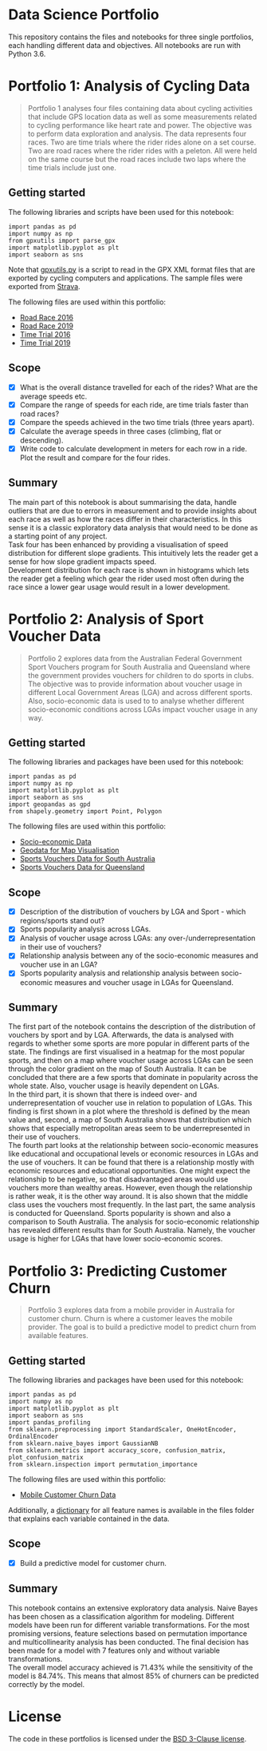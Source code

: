 # Data Science Portfolio

This repository contains the files and notebooks for three single portfolios, each handling different data and objectives. All notebooks are run with Python 3.6.

# Portfolio 1: Analysis of Cycling Data
> Portfolio 1 analyses four files containing data about cycling activities that include GPS location data as well as some measurements related to cycling performance like heart rate and power. The objective was to perform data exploration and analysis. The data represents four races. Two are time trials where the rider rides alone on a set course. Two are road races where the rider rides with a peleton. All were held on the same course but the road races include two laps where the time trials include just one.

## Getting started
The following libraries and scripts have been used for this notebook:
```
import pandas as pd
import numpy as np 
from gpxutils import parse_gpx 
import matplotlib.pyplot as plt
import seaborn as sns
```
Note that [gpxutils.py](gpxutils.py) is a script to read in the GPX XML format files that are exported by cycling computers and applications. The sample files were exported from [Strava](https://www.strava.com).<br >

The following files are used within this portfolio:
- [Road Race 2016](files/Calga_RR_2016.gpx)
- [Road Race 2019](files/Calga_RR_2019.gpx)
- [Time Trial 2016](files/Calga_TT_2016.gpx)
- [Time Trial 2019](files/Calga_TT_2019.gpx)

## Scope
- [x] What is the overall distance travelled for each of the rides? What are the average speeds etc.
- [x] Compare the range of speeds for each ride, are time trials faster than road races?
- [x] Compare the speeds achieved in the two time trials (three years apart).
- [x] Calculate the average speeds in three cases (climbing, flat or descending).
- [x] Write code to calculate development in meters for each row in a ride. Plot the result and compare for the four rides.

## Summary
The main part of this notebook is about summarising the data, handle outliers that are due to errors in measurement and to provide insights about each race as well as how the races differ in their characteristics. In this sense it is a classic exploratory data analysis that would need to be done as a starting point of any project.<br >
Task four has been enhanced by providing a visualisation of speed distribution for different slope gradients. This intuitively lets the reader get a sense for how slope gradient impacts speed.<br>
Development distribution for each race is shown in histograms which lets the reader get a feeling which gear the rider used most often during the race since a lower gear usage would result in a lower development.


# Portfolio 2: Analysis of Sport Voucher Data
> Portfolio 2 explores data from the Australian Federal Government Sport Vouchers program for South Australia and Queensland where the government provides vouchers for children to do sports in clubs. The objective was to provide information about voucher usage in different Local Government Areas (LGA) and across different sports. Also, socio-economic data is used to to analyse whether different socio-economic conditions across LGAs impact voucher usage in any way.

## Getting started
The following libraries and packages have been used for this notebook:
```
import pandas as pd
import numpy as np
import matplotlib.pyplot as plt
import seaborn as sns
import geopandas as gpd
from shapely.geometry import Point, Polygon
```

The following files are used within this portfolio:
- [Socio-economic Data](files/ABS_SEIFA_LGA.csv)
- [Geodata for Map Visualisation](files/LGA_GDA2020.geojson)
- [Sports Vouchers Data for South Australia](files/sportsvouchersclaimed.csv)
- [Sports Vouchers Data for Queensland](files/round1-redeemed_get_started_vouchers.csv)

## Scope
- [x] Description of the distribution of vouchers by LGA and Sport - which regions/sports stand out?
- [x] Sports popularity analysis across LGAs.
- [x] Analysis of voucher usage across LGAs: any over-/underrepresentation in their use of vouchers?
- [x] Relationship analysis between any of the socio-economic measures and voucher use in an LGA?
- [x] Sports popularity analysis and relationship analysis between socio-economic measures and voucher usage in LGAs for Queensland.

## Summary
The first part of the notebook contains the description of the distribution of vouchers by sport and by LGA. Afterwards, the data is analysed with regards to whether some sports are more popular in different parts of the state. The findings are first visualised in a heatmap for the most popular sports, and then on a map where voucher usage across LGAs can be seen through the color gradient on the map of South Australia. It can be concluded that there are a few sports that dominate in popularity across the whole state. Also, voucher usage is heavily dependent on LGAs.<br>
In the third part, it is shown that there is indeed over- and underrepresentation of voucher use in relation to population of LGAs. This finding is first shown in a plot where the threshold is defined by the mean value and, second, a map of South Australia shows that distribution which shows that especially metropolitan areas seem to be underrepresented in their use of vouchers.<br >
The fourth part looks at the relationship between socio-economic measures like educational and occupational levels or economic resources in LGAs and the use of vouchers. It can be found that there is a relationship mostly with economic resources and educational opportunities. One might expect the relationship to be negative, so that disadvantaged areas would use vouchers more than wealthy areas. However, even though the relationship is rather weak, it is the other way around. It is also shown that the middle class uses the vouchers most frequently.
In the last part, the same analysis is conducted for Queensland. Sports popularity is shown and also a comparison to South Australia. The analysis for socio-economic relationship has revealed different results than for South Australia. Namely, the voucher usage is higher for LGAs that have lower socio-economic scores.


# Portfolio 3: Predicting Customer Churn
> Portfolio 3 explores data from a mobile provider in Australia for customer churn. Churn is where a customer leaves the mobile provider. The goal is to build a predictive model to predict churn from available features.

## Getting started
The following libraries and packages have been used for this notebook:
```
import pandas as pd
import numpy as np
import matplotlib.pyplot as plt
import seaborn as sns
import pandas_profiling
from sklearn.preprocessing import StandardScaler, OneHotEncoder, OrdinalEncoder
from sklearn.naive_bayes import GaussianNB
from sklearn.metrics import accuracy_score, confusion_matrix, plot_confusion_matrix
from sklearn.inspection import permutation_importance
```

The following files are used within this portfolio:
- [Mobile Customer Churn Data](files/MobileCustomerChurn.csv)

Additionally, a [dictionary](files/MobileChurnDataDictionary.csv) for all feature names is available in the files folder that explains each variable contained in the data.

## Scope
- [x] Build a predictive model for customer churn.

## Summary
This notebook contains an extensive exploratory data analysis. Naive Bayes has been chosen as a classification algorithm for modeling. Different models have been run for different variable transformations. For the most promising versions, feature selections based on permutation importance and multicollinearity analysis has been conducted. The final decision has been made for a model with 7 features only and without variable transformations. <br >
The overall model accuracy achieved is 71.43% while the sensitivity of the model is 84.74%. This means that almost 85% of churners can be predicted correctly by the model.

# License
The code in these portfolios is licensed under the [BSD 3-Clause license](LICENSE).
